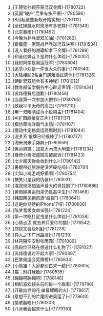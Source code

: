 
1. [王楚钦孙颖莎获混双金牌]-[1780722]
1. [英国“破产”后果有多严重]-[1780590]
1. [8月起这些新规开始实施]-[1781112]
1. [全红婵跳水时现场有多安静]-[1781349]
1. [北京暴雨]-[1780452]
1. [今晚为乒乓混双加油]-[1781282]
1. [霍震霆一家观战乒乓球混双决赛]-[1781534]
1. [没人看好的谢瑜却拿下金牌]-[1781299]
1. [和全红婵互关是种什么体验]-[1780007]
1. [我的同学是奥运冠军]-[1780804]
1. [追求小众是一件很大众的事]-[1780540]
1. [大陆接回2名金门遇难渔民遗体]-[1781326]
1. [朝鲜混双组合有多神秘]-[1781012]
1. [教育部留学服务中心辟谣声明]-[1781434]
1. [苏炜德赛后道歉]-[1780458]
1. [当我第一次参加火把节]-[1780765]
1. [致我平平无奇的高三]-[1781210]
1. [用一双眼睛成为小说男主]-[1781404]
1. [AI扩图直接变正片]-[1781137]
1. [模仿覃海洋霸气出场]-[1781107]
1. [慢动作定格奥运高燃时刻]-[1781044]
1. [没关系 银牌已经很棒了]-[1780777]
1. [淘米淘米手势舞]-[1780959]
1. [奥运男篮：加拿大vs澳大利亚]-[1781234]
1. [律师分析况盛回应被起诉]-[1781433]
1. [七夕那天你会收到什么]-[1780142]
1. [暑假带娃旅游是没苦硬吃吗]-[1780781]
1. [尖叫小鸡游戏好癫啊]-[1780754]
1. [搞笑只是我的伪装]-[1780031]
1. [混双现场加油声最大的哥找到了]-[1780686]
1. [黄雨婷奥运归来仍是高中生]-[1781468]
1. [韩国网民抱怨遭“歧视”]-[1780641]
1. [这是你期待的iPhone17吗]-[1780608]
1. [陈梦晋级女单16强]-[1781224]
1. [第一次吃打屁虫是什么体验]-[1781028]
1. [心情忐忑 就去养只爱你的猫]-[1779542]
1. [郑钦文晋级8强]-[1781228]
1. [异人之下广州路演]-[1781230]
1. [林丹隔空安慰张雨霏]-[1781089]
1. [高段位已经在想送什么礼物了]-[1781027]
1. [苏炜德说对不起大家]-[1780897]
1. [巴黎奥运会奖牌榜]-[1780834]
1. [小熊猫：大家都别白来一趟]-[1780605]
1. [猫：别打我脸]-[1780535]
1. [蹦蹦吧蹦蹦吧]-[1780146]
1. [相机喜欢镜头前的每一个故事]-[1779766]
1. [开最灿烂的花 做最耀眼的火]-[1779617]
1. [意想不到的片尾闯进奥运了]-[1779610]
1. [情歌翻唱]-[1780303]
1. [八月我会招来什么]-[1779351]
